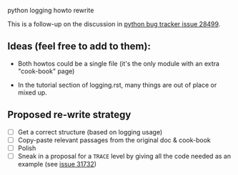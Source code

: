 python logging howto rewrite


This is a follow-up on the discussion in [python bug tracker issue 28499](https://bugs.python.org/issue28499).

## Ideas (feel free to add to them):

- Both howtos could be a single file (it's the only module with an extra "cook-book" page)

- In the tutorial section of logging.rst, many things are out of place or mixed up.


## Proposed re-write strategy

- [ ] Get a correct structure (based on logging usage)
- [ ] Copy-paste relevant passages from the original doc & cook-book
- [ ] Polish
- [ ] Sneak in a proposal for a `TRACE` level by giving all the code needed as an example (see [issue 31732](https://bugs.python.org/issue31732))
